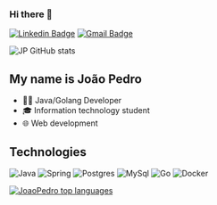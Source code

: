 ### Hi there 👋

[![Linkedin Badge](https://img.shields.io/badge/-LinkedIn-6633cc?style=flat-square&logo=Linkedin&logoColor=white&link=https://www.linkedin.com/in/fernanda-kipper-5958a61a9/)](https://www.linkedin.com/in/jo%C3%A3o-pedro-pereira-da-cunha-43a8a4253/)
[![Gmail Badge](https://img.shields.io/badge/-joaopedropcunha7@gmail.com-6633cc?style=flat-square&logo=Gmail&logoColor=white&link=mailto:joaopedropcunha7@gmail.com)](mailto:joaopedropcunha7@gmail.com)


![JP GitHub stats](https://github-readme-stats.vercel.app/api?username=joaopedropc7&show_icons=true&theme=tokyonight)


## My name is João Pedro

- 👩‍💻 Java/Golang Developer
- 🎓 Information technology student
- 🌐 Web development

## Technologies

![Java](https://img.shields.io/badge/java-%23ED8B00.svg?style=for-the-badge&logo=openjdk&logoColor=white)
![Spring](https://img.shields.io/badge/spring-%236DB33F.svg?style=for-the-badge&logo=spring&logoColor=white)
![Postgres](https://img.shields.io/badge/postgres-%23316192.svg?style=for-the-badge&logo=postgresql&logoColor=white)
![MySql](https://img.shields.io/badge/MySQL-005C84?style=for-the-badge&logo=mysql&logoColor=white)
![Go](https://img.shields.io/badge/Go-00ADD8?style=for-the-badge&logo=go&logoColor=white)
![Docker](https://img.shields.io/badge/Docker-2CA5E0?style=for-the-badge&logo=docker&logoColor=white)


<div align="left">
  
[![JoaoPedro top languages](https://github-readme-stats.vercel.app/api/top-langs/?username=joaopedropc7&theme=blue-white)](https://github.com/anuraghazra/github-readme-stats)

 </div>
